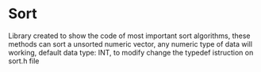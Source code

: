 # Sort
Library created to show the code of most important sort algorithms, these methods can sort a unsorted numeric vector, any numeric type of data will working, default data type: INT, to modify change the typedef istruction on sort.h file
